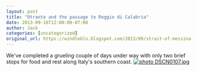 ```yaml
---
layout: post
title: "Otranto and the passage to Reggio di Calabria"
date: 2013-09-16T12:00:00-07:00
author: Jack
categories: [uncategorized]
original_url: https://windleblo.blogspot.com/2013/09/strait-of-messina.html
---
```


We've completed a grueling couple of days under way with only two brief stops for food and rest along Italy's southern coast. [![ photo DSCN0107.jpg](https://lh3.googleusercontent.com/blogger_img_proxy/AEn0k_u1iv554x8ebpRek4WUXgEsBGZ74QzAfaeDNtZup_k4dOnLhbmlj1v6UArsUloWxvsKqs2f_VpqRu-z9dL3SLG9KIGjlfpSMnldf-TAUhUl4KrFmhHXQxt6z5rPvPDaf9nYKLbAu-wkSO_HfYob=s0-d)](http://s373.photobucket.com/user/windleblo/media/Otranto/DSCN0107.jpg.html)